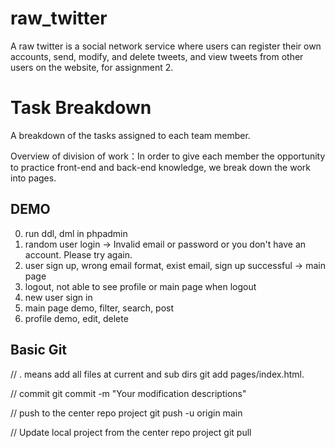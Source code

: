 # raw_twitter

A raw twitter is a social network service where users can register their own accounts, send, modify, and delete tweets, and view tweets from other users on the website, for assignment 2.


# Task Breakdown

A breakdown of the tasks assigned to each team member.

Overview of division of work：In order to give each member the opportunity to practice front-end and back-end knowledge, we break down the work into pages.

## DEMO

0. run ddl, dml in phpadmin
1. random user login -> Invalid email or password or you don't have an account. Please try again.
2. user sign up, wrong email format, exist email, sign up successful -> main page
3. logout, not able to see profile or main page when logout 
4. new user sign in 
5. main page demo, filter, search, post
6. profile demo, edit, delete
   
## Basic Git

// . means add all files at current and sub dirs
git add pages/index.html. 

// commit
git commit -m "Your modification descriptions"

// push to the center repo project
git push -u origin main

// Update local project from the center repo project
git pull
